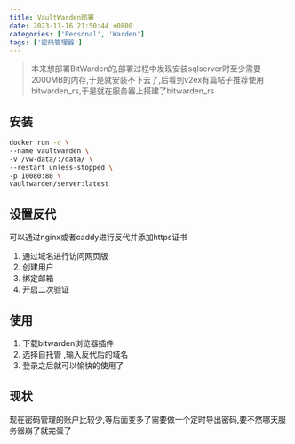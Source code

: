 ```yaml
---
title: VaultWarden部署
date: 2023-11-16 21:50:44 +0800
categories: ['Personal', 'Warden']
tags: ['密码管理器']
---
```


>本来想部署BitWarden的,部署过程中发现安装sqlserver时至少需要2000MB的内存,于是就安装不下去了,后看到v2ex有篇帖子推荐使用bitwarden_rs,于是就在服务器上搭建了bitwarden_rs

## 安装

```bash
docker run -d \
--name vaultwarden \
-v /vw-data/:/data/ \
--restart unless-stopped \
-p 10080:80 \
vaultwarden/server:latest
```

## 设置反代

可以通过nginx或者caddy进行反代并添加https证书

1. 通过域名进行访问网页版
2. 创建用户
3. 绑定邮箱
4. 开启二次验证
## 使用

1. 下载bitwarden浏览器插件
2. 选择<kbd>自托管</kbd> ,输入反代后的域名
3. 登录之后就可以愉快的使用了

## 现状

现在密码管理的账户比较少,等后面变多了需要做一个定时导出密码,要不然哪天服务器崩了就完蛋了